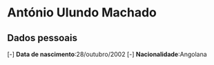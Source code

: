  # António Ulundo Machado
 
## Dados pessoais
 [-] **Data de nascimento**:28/outubro/2002
 [-] **Nacionalidade**:Angolana
 
 
